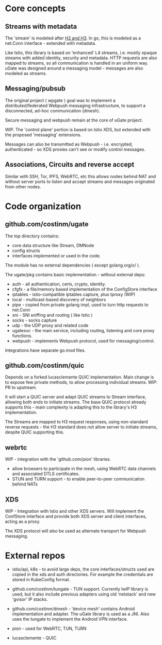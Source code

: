 # Core concepts

## Streams with metadata

The 'stream' is modeled after [H2 and H3](https://httpwg.org/specs/rfc7540.html#StreamsLayer). 
In go, this is modeled as a net.Conn interface - extended with metadata.

Like Istio, this library is based on 'enhanced' L4 streams, i.e. mostly opaque streams
with added identity, security and metadata. HTTP requests are also mapped to streams, 
so all communication is handled in an uniform way. uGate was designed around a messaging 
model - messages are also modeled as streams. 

## Messaging/pubsub

The original project ( wpgate ) goal was to implement a distributed/federated Webpush 
messaging infrastructure, to support a disconnected, ad-hoc communication (dmesh). 

Secure messaging and webpush remain at the core of uGate project.  

WIP. The 'control plane' portion is based on Istio XDS, but extended with the proposed 
'messaging' extensions.

Messages can also be transmitted as Webpush - i.e. encrypted, authenticated - so 
XDS proxies can't see or modify control messages.

## Associations, Circuits and reverse accept


Similar with SSH, Tor, IPFS, WebRTC, etc this allows nodes behind NAT and without
server ports to listen and accept streams and messages originated from other nodes.


# Code organization

## github.com/costinm/ugate

The top directory contains:

- core data structure like Stream, DMNode
- config structs
- interfaces implemented or used in the code.

The module has no external dependencies ( except golang.org/x/ ).

The ugate/pkg contains basic implementation - without external deps:

- auth - all authentication, certs, crypto, identity.
- cfgfs - a file/memory based implementation of the ConfigStore interface
- iptables - istio-compatible iptables capture, plus tproxy (WIP)
- local - multicast-based discovery of neighbors
- pipe - copied from private golang impl, used to turn http requests to net.Conn
- sni - SNI sniffing and routing ( like Istio )
- socks - socks capture
- udp - the UDP proxy and related code
- ugatesvc - the main service, including routing, listening and core proxy functions.
- webpush - implements Webpush protocol, used for messaging/control.

Integrations have separate go.mod files.

## github.com/costinm/quic

Depends on a forked lucasclemente QUIC implementation. Main change is to expose few
private methods, to allow processing individual streams. WIP: PR to upstream.

It will start a QUIC server and adapt QUIC streams to Stream interface, allowing
both ends to initiate streams. The base QUIC protocol already supports this - main
complexity is adapting this to the library's H3 implementation.

The Streams are mapped to H3 request responses, using non-standard reverse requests - 
the H3 standard does not allow server to initiate streams, despite QUIC supporting this.

## webrtc

WIP - integration with the 'github.com/pion' libraries. 

- allow browsers to participate in the mesh, using WebRTC data channels and associated DTLS certificates.
- STUN and TURN support - to enable peer-to-peer communication behind NATs

## XDS

WIP - Integration with Istio and other XDS servers. Will implement the ConfStore interface
and provide both XDS server and client interfaces, acting as a proxy.

The XDS protocol will also be used as alternate transport for Webpush messaging.

# External repos

- istio/api, k8s - to avoid large deps, the core interfaces/structs used are copied in the 
xds and auth directories. For example the credentials are stored in KubeConfig format.

- github.com/costinm/tungate - TUN support. Currently lwIP library is used, but it also 
include previous adapters using old 'netstack' and new 'gvisor' IP stacks. 

- github.com/costinm/dmesh - 'device mesh' contains Android implementation and adapter.
The uGate library is used as a JNI. Also uses the tungate to implement the Android VPN interface.
  
- pion - used for WebRTC, TUN, TURN

- lucasclemente - QUIC
